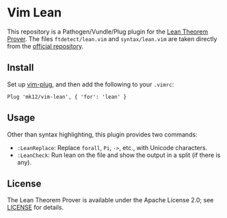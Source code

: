# Vim Lean

This repository is a Pathogen/Vundle/Plug plugin for the [Lean Theorem Prover][1]. The files `ftdetect/lean.vim` and `syntax/lean.vim` are taken directly from the [official repository][2].

## Install

Set up [vim-plug][3], and then add the following to your `.vimrc`:

```vim
Plug 'mk12/vim-lean', { 'for': 'lean' }
```

## Usage

Other than syntax highlighting, this plugin provides two commands:

- `:LeanReplace`: Replace `forall`, `Pi`, `->`, etc., with Unicode characters.
- `:LeanCheck`: Run lean on the file and show the output in a split (if there is any).

## License

The Lean Theorem Prover is available under the Apache License 2.0; see [LICENSE](LICENSE) for details.

[1]: https://github.com/leanprover/lean
[2]: https://github.com/leanprover/lean/tree/a8db8bc61a0b00379b3d0be8ecaf0d0858dc82ee/src/vim
[3]: https://github.com/junegunn/vim-plug
